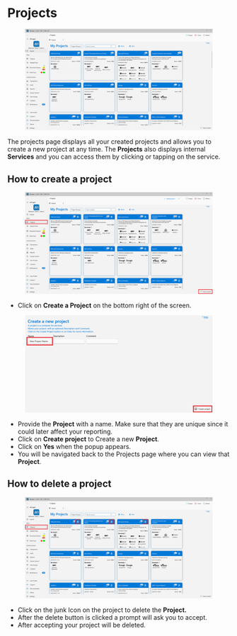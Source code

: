 # Projects

<figure><img src=".gitbook/assets/image (15) (1).png" alt=""><figcaption></figcaption></figure>

The projects page displays all your created projects and allows you to create a new project at any time. The **Projects** also displays internal **Services** and you can access them by clicking or tapping on the service.

## How to create a project

<figure><img src=".gitbook/assets/image (10) (4).png" alt=""><figcaption></figcaption></figure>

* Click on **Create a Project** on the bottom right of the screen.

<figure><img src=".gitbook/assets/image (18) (1).png" alt=""><figcaption></figcaption></figure>

* Provide the **Project** with a name. Make sure that they are unique since it could later affect your reporting.
* Click on **Create project** to Create a new **Project**.
* Click on **Yes** when the popup appears.
* You will be navigated back to the Projects page where you can view that **Project**.

## How to delete a project

<figure><img src=".gitbook/assets/image (79).png" alt=""><figcaption></figcaption></figure>

* Click on the junk Icon on the project to delete the **Project.**
* After the delete button is clicked a prompt will ask you to accept.
* After accepting your project will be deleted.
